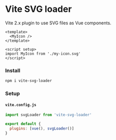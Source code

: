 # Vite SVG loader
Vite 2.x plugin to use SVG files as Vue components.

```vue
<template>
  <MyIcon />
</template>

<script setup>
import MyIcon from './my-icon.svg'
</script>
```

### Install
```bash
npm i vite-svg-loader
```

### Setup

#### `vite.config.js`

```js
import svgLoader from 'vite-svg-loader'

export default {
  plugins: [vue(), svgLoader()]
}
```
